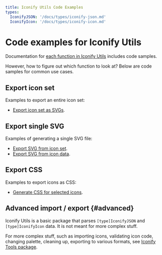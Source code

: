 ```yaml
title: Iconify Utils Code Examples
types:
  IconifyJSON: '/docs/types/iconify-json.md'
  IconifyIcon: '/docs/types/iconify-icon.md'
```

# Code examples for Iconify Utils

Documentation for [each function in Iconify Utils](../index.md) includes code samples.

However, how to figure out which function to look at? Below are code samples for common use cases.

## Export icon set

Examples to export an entire icon set:

- [Export icon set as SVGs](./export-svgs-from-icon-set.md).

## Export single SVG

Examples of generating a single SVG file:

- [Export SVG from icon set](./export-svg-from-icon-set.md).
- [Export SVG from icon data](./export-svg-from-data.md).

## Export CSS

Examples to export icons as CSS:

- [Generate CSS for selected icons](./generate-css.md).

## Advanced import / export {#advanced}

Iconify Utils is a basic package that parses `[type]IconifyJSON` and `[type]IconifyIcon` data. It is not meant for more complex stuff.

For more complex stuff, such as importing icons, validating icon code, changing palette, cleaning up, exporting to various formats, see [Iconify Tools package](../../tools/index.md).
